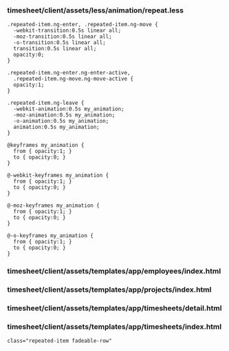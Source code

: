 ### timesheet/client/assets/less/animation/repeat.less

```
.repeated-item.ng-enter, .repeated-item.ng-move {
  -webkit-transition:0.5s linear all;
  -moz-transition:0.5s linear all;
  -o-transition:0.5s linear all;
  transition:0.5s linear all;
  opacity:0;
}
 
.repeated-item.ng-enter.ng-enter-active,
  .repeated-item.ng-move.ng-move-active {
  opacity:1;
}

.repeated-item.ng-leave {
  -webkit-animation:0.5s my_animation;
  -moz-animation:0.5s my_animation;
  -o-animation:0.5s my_animation;
  animation:0.5s my_animation;
}
 
@keyframes my_animation {
  from { opacity:1; }
  to { opacity:0; }
}
 
@-webkit-keyframes my_animation {
  from { opacity:1; }
  to { opacity:0; }
}
 
@-moz-keyframes my_animation {
  from { opacity:1; }
  to { opacity:0; }
}
 
@-o-keyframes my_animation {
  from { opacity:1; }
  to { opacity:0; }
}
```

### timesheet/client/assets/templates/app/employees/index.html
### timesheet/client/assets/templates/app/projects/index.html
### timesheet/client/assets/templates/app/timesheets/detail.html
### timesheet/client/assets/templates/app/timesheets/index.html

```
class="repeated-item fadeable-row"
```